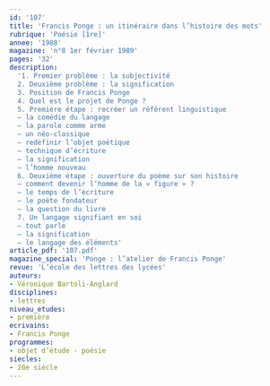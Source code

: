 ```yaml
---
id: '107'
title: 'Francis Ponge : un itinéraire dans l’histoire des mots'
rubrique: 'Poésie [1re]'
annee: '1988'
magazine: 'n°8 1er février 1989'
pages: '32'
description: 
  '1. Premier problème : la subjectivité
  2. Deuxième problème : la signification
  3. Position de Francis Ponge
  4. Quel est le projet de Ponge ?
  5. Première étape : recréer un référent linguistique
  – la comédie du langage
  – la parole comme arme
  – un néo-classique
  – redéfinir l’objet poétique
  – technique d’écriture
  – la signification
  – l’homme nouveau
  6. Deuxième étape : ouverture du poème sur son histoire
  – comment devenir l’homme de la « figure » ?
  – le temps de l’écriture
  – le poète fondateur
  – la question du livre
  7. Un langage signifiant en soi
  – tout parle
  – la signification
  – le langage des éléments'
article_pdf: '107.pdf'
magazine_special: 'Ponge : l’atelier de Francis Ponge'
revue: 'L’école des lettres des lycées'
auteurs:
- Véronique Bartoli-Anglard
disciplines:
- lettres
niveau_etudes:
- première
ecrivains:
- Francis Ponge
programmes:
- objet d’étude - poésie
siecles:
- 20e siècle
---
```

